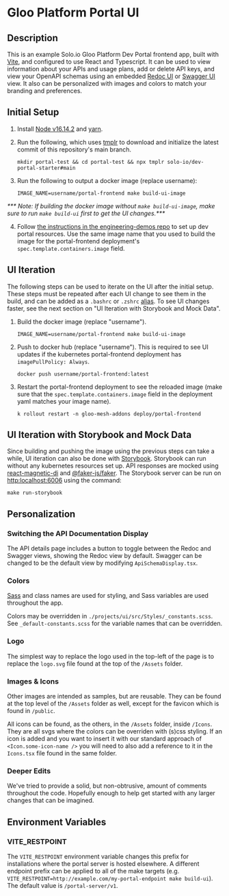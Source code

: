 # Gloo Platform Portal UI

## Description

This is an example Solo.io Gloo Platform Dev Portal frontend app, built with [Vite](https://vitejs.dev/), and configured to use React and Typescript. It can be used to view information about your APIs and usage plans, add or delete API keys, and view your OpenAPI schemas using an embedded [Redoc UI](https://github.com/Redocly/redoc) or [Swagger UI](https://swagger.io/tools/swagger-ui/) view. It also can be personalized with images and colors to match your branding and preferences.

## Initial Setup

1. Install [Node v16.14.2](https://nodejs.org/en/blog/release/v16.14.2) and [yarn](https://yarnpkg.com/).

2. Run the following, which uses [tmplr](https://github.com/loreanvictor/tmplr) to download and initialize the latest commit of this repository's main branch.

   ```shell
   mkdir portal-test && cd portal-test && npx tmplr solo-io/dev-portal-starter#main
   ```

3. Run the following to output a docker image (replace username):

   ```shell
   IMAGE_NAME=username/portal-frontend make build-ui-image
   ```

_\*\*\* Note: If building the docker image without `make build-ui-image`, make sure to run `make build-ui` first to get the UI changes.\*\*\*_

4. Follow [the instructions in the engineering-demos repo](https://github.com/solo-io/engineering-demos/blob/ad5f6e217a50c8fcc9d1aa6e442a2c9bbef47eb2/gloo-mesh/portal/multicluster/README.md) to set up dev portal resources. Use the same image name that you used to build the image for the portal-frontend deployment's `spec.template.containers.image` field.

## UI Iteration

The following steps can be used to iterate on the UI after the initial setup. These steps must be repeated after each UI change to see them in the build, and can be added as a `.bashrc` or `.zshrc` [alias](https://linuxize.com/post/how-to-create-bash-aliases/). To see UI changes faster, see the next section on "UI Iteration with Storybook and Mock Data".

1. Build the docker image (replace "username").

   ```shell
   IMAGE_NAME=username/portal-frontend make build-ui-image
   ```

2. Push to docker hub (replace "username"). This is required to see UI updates if the kubernetes portal-frontend deployment has `imagePullPolicy: Always`.

   ```shell
   docker push username/portal-frontend:latest
   ```

3. Restart the portal-frontend deployment to see the reloaded image (make sure that the `spec.template.containers.image` field in the deployment yaml matches your image name).
   ```shell
   k rollout restart -n gloo-mesh-addons deploy/portal-frontend
   ```

## UI Iteration with Storybook and Mock Data

Since building and pushing the image using the previous steps can take a while, UI iteration can also be done with [Storybook](https://storybook.js.org/). Storybook can run without any kubernetes resources set up. API responses are mocked using [react-magnetic-di](https://www.npmjs.com/package/react-magnetic-di) and [@faker-js/faker](https://fakerjs.dev/). The Storybook server can be run on [http:localhost:6006](http:localhost:6006) using the command:

```shell
make run-storybook
```

## Personalization

### Switching the API Documentation Display

The API details page includes a button to toggle between the Redoc and Swagger views, showing the Redoc view by default. Swagger can be changed to be the default view by modifying `ApiSchemaDisplay.tsx`.

### Colors

[Sass](https://sass-lang.com/) and class names are used for styling, and Sass variables are used throughout the app.

Colors may be overridden in `./projects/ui/src/Styles/_constants.scss`. See `_default-constants.scss` for the variable names that can be overridden.

### Logo

The simplest way to replace the logo used in the top-left of the page is to replace the `logo.svg` file found at the top of the `/Assets` folder.

### Images & Icons

Other images are intended as samples, but are reusable. They can be found at the top level of the `/Assets` folder as well, except for the favicon which is found in `/public`.

All icons can be found, as the others, in the `/Assets` folder, inside `/Icons`. They are all svgs where the colors can be overriden with (s)css styling. If an icon is added and you want to insert it with our standard approach of `<Icon.some-icon-name />` you will need to also add a reference to it in the `Icons.tsx` file found in the same folder.

### Deeper Edits

We've tried to provide a solid, but non-obtrusive, amount of comments throughout the code. Hopefully enough to help get started with any larger changes that can be imagined.

## Environment Variables

### VITE_RESTPOINT

The `VITE_RESTPOINT` environment variable changes this prefix for installations where the portal server is hosted elsewhere. A different endpoint prefix can be applied to all of the make targets (e.g. `VITE_RESTPOINT=http://example.com/my-portal-endpoint make build-ui`). The default value is `/portal-server/v1`.
